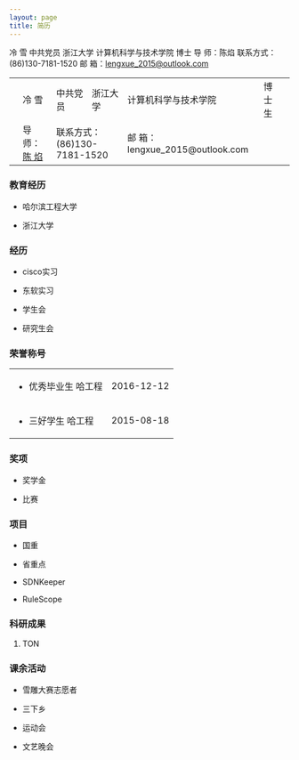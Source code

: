 ```yaml
---
layout: page
title: 简历 
---
```

 冷  雪    中共党员
 浙江大学 计算机科学与技术学院 博士
 导  师：陈焰
 联系方式：(86)130-7181-1520
 邮   箱：lengxue_2015@outlook.com
 <table>
 	<tr>
 		<td align="left" rowspan="2">    </td>
 		<td align="left">冷  雪</td>
 		<td align="left">中共党员</td>
 		<td align="left">浙江大学</td>
 		<td align="left" colspan="2">计算机科学与技术学院</td>
 		<td align="left">博士生</td>
 		<td align="left" rowspan="2">    </td>
 	</tr>
 	<tr>
 		<td align="left">导  师：<a href="http://www.cs.northwestern.edu/~ychen/">陈  焰</a></td>
 		<td align="left" colspan="2">联系方式：(86)130-7181-1520</td>
 		<td align="left" colspan="2">邮   箱：lengxue_2015@outlook.com</td>
 	</tr>

 </table>

### 教育经历
 * 哈尔滨工程大学

 * 浙江大学

### 经历
 * cisco实习

 * 东软实习

 * 学生会

 * 研究生会

### 荣誉称号
  <table>
    <tr>
        <td align="left"><ul><li>优秀毕业生 哈工程</li></ul></td>
        <td align="right">2016-12-12</td>
    </tr>
    <tr>
        <td align="left"><ul><li>三好学生 哈工程</li></ul></td>
        <td align="right"><a href="http://www.lengxue.space/images/leng/resume/excellent_leader_zju.jpg"><i class='social fa fa-weibo'></i></a> 2015-08-18</td>
    </tr>
  </table>

### 奖项
 * 奖学金

 * 比赛

### 项目
 * 国重

 * 省重点

 * SDNKeeper

 * RuleScope
 
### 科研成果
  1. TON

### 课余活动
 * 雪雕大赛志愿者

 * 三下乡

 * 运动会

 * 文艺晚会
